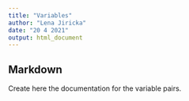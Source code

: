 ```yaml
---
title: "Variables"
author: "Lena Jiricka"
date: "20 4 2021"
output: html_document
---
```


## Markdown

Create here the documentation for the variable pairs.
